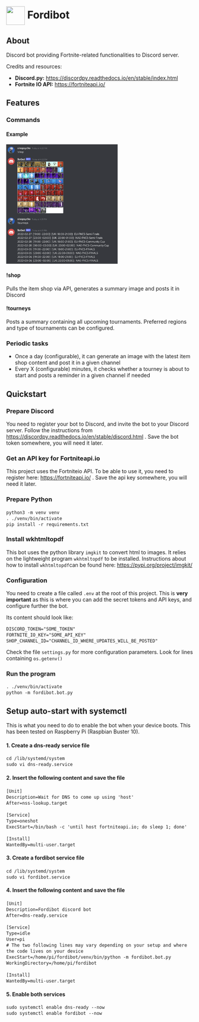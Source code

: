 # <img src="https://raw.githack.com/FortAwesome/Font-Awesome/master/svgs/solid/ghost.svg" card_color="#40DBB0" width="50" height="50" style="vertical-align:middle"/> Fordibot

## About
Discord bot providing Fortnite-related functionalities to Discord server.

Credits and resources:
* **Discord.py:** https://discordpy.readthedocs.io/en/stable/index.html
* **Fortnite IO API:** https://fortniteapi.io/

## Features
### Commands
#### Example
<p>
  <img src="docs/images/example.png" width="300" title="Example">
</p>

#### !shop
Pulls the item shop via API, generates a summary image and posts it in Discord

#### !tourneys
Posts a summary containing all upcoming tournaments. Preferred regions and type of tournaments can be configured.

### Periodic tasks
* Once a day (configurable), it can generate an image with the latest item shop content and post it in a given channel
* Every X (configurable) minutes, it checks whether a tourney is about to start and posts a reminder in a given channel if needed

## Quickstart
### Prepare Discord
You need to register your bot to Discord, and invite the bot to your Discord server. Follow the instructions from https://discordpy.readthedocs.io/en/stable/discord.html . Save the bot token somewhere, you will need it later.

### Get an API key for Fortniteapi.io
This project uses the Fortniteio API. To be able to use it, you need to register here: https://fortniteapi.io/ . Save the api key somewhere, you will need it later.

### Prepare Python
```
python3 -m venv venv
. ./venv/bin/activate
pip install -r requirements.txt
```

### Install wkhtmltopdf
This bot uses the python library `imgkit` to convert html to images. It relies on the lightweight program `wkhtmltopdf` to be installed. Instructions about how to install `wkhtmltopdf`can be found here: https://pypi.org/project/imgkit/ 

### Configuration
You need to create a file called `.env` at the root of this project. This is **very important** as this is where you can add the secret tokens and API keys, and configure further the bot.

Its content should look like:
```
DISCORD_TOKEN="SOME_TOKEN"
FORTNITE_IO_KEY="SOME_API_KEY"
SHOP_CHANNEL_ID="CHANNEL_ID_WHERE_UPDATES_WILL_BE_POSTED"
```
Check the file `settings.py` for more configuration parameters. Look for lines containing `os.getenv()`

### Run the program
```
. ./venv/bin/activate
python -m fordibot.bot.py
```

## Setup auto-start with systemctl
This is what you need to do to enable the bot when your device boots. This has been tested on Raspberry Pi (Raspbian Buster 10).
#### 1. Create a dns-ready service file
```
cd /lib/systemd/system
sudo vi dns-ready.service
```
#### 2. Insert the following content and save the file
```
[Unit]
Description=Wait for DNS to come up using 'host'
After=nss-lookup.target

[Service]
Type=oneshot
ExecStart=/bin/bash -c 'until host fortniteapi.io; do sleep 1; done'

[Install]
WantedBy=multi-user.target
```
#### 3. Create a fordibot service file
```
cd /lib/systemd/system
sudo vi fordibot.service
```
#### 4. Insert the following content and save the file
```
[Unit]
Description=Fordibot discord bot
After=dns-ready.service

[Service]
Type=idle
User=pi
# The two following lines may vary depending on your setup and where the code lives on your device
ExecStart=/home/pi/fordibot/venv/bin/python -m fordibot.bot.py
WorkingDirectory=/home/pi/fordibot

[Install]
WantedBy=multi-user.target
```
#### 5. Enable both services
```
sudo systemctl enable dns-ready --now
sudo systemctl enable fordibot --now
```
